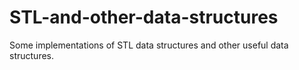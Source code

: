 # STL-and-other-data-structures
Some implementations of STL data structures and other useful data structures.
